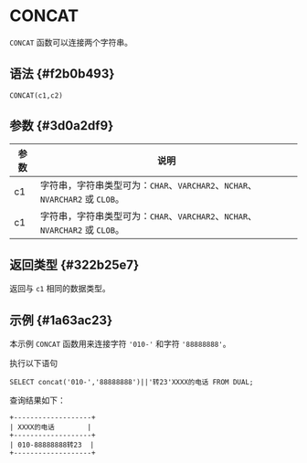 CONCAT 
===========================



`CONCAT` 函数可以连接两个字符串。

语法 {#f2b0b493}
--------------

    CONCAT(c1,c2)



参数 {#3d0a2df9}
--------------



| 参数 |                             说明                              |
|----|-------------------------------------------------------------|
| c1 | 字符串，字符串类型可为：`CHAR`、`VARCHAR2`、`NCHAR`、`NVARCHAR2` 或 `CLOB`。 |
| c1 | 字符串，字符串类型可为：`CHAR`、`VARCHAR2`、`NCHAR`、`NVARCHAR2` 或 `CLOB`。 |



返回类型 {#322b25e7}
----------------

返回与 `c1` 相同的数据类型。

示例 {#1a63ac23}
--------------

本示例 `CONCAT` 函数用来连接字符 `'010-'` 和字符 `'88888888'`。

执行以下语句

    SELECT concat('010-','88888888')||'转23'XXXX的电话 FROM DUAL;



查询结果如下：

    +-------------------+
    | XXXX的电话        |
    +-------------------+
    | 010-88888888转23  |
    +-------------------+


